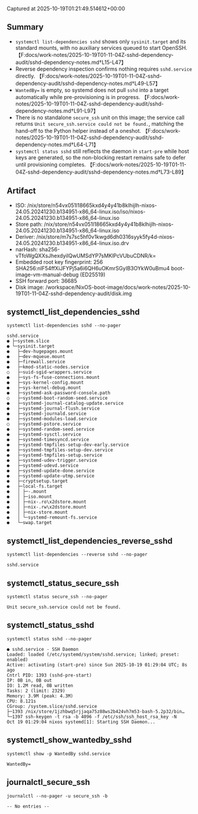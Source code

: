 Captured at 2025-10-19T01:21:49.514612+00:00

## Summary

- `systemctl list-dependencies sshd` shows only `sysinit.target` and its standard mounts, with no auxiliary services queued to start OpenSSH. 【F:docs/work-notes/2025-10-19T01-11-04Z-sshd-dependency-audit/sshd-dependency-notes.md†L15-L47】
- Reverse dependency inspection confirms nothing requires `sshd.service` directly. 【F:docs/work-notes/2025-10-19T01-11-04Z-sshd-dependency-audit/sshd-dependency-notes.md†L49-L57】
- `WantedBy=` is empty, so systemd does not pull `sshd` into a target automatically while pre-provisioning is in progress. 【F:docs/work-notes/2025-10-19T01-11-04Z-sshd-dependency-audit/sshd-dependency-notes.md†L91-L97】
- There is no standalone `secure_ssh` unit on this image; the service call returns `Unit secure_ssh.service could not be found.`, matching the hand-off to the Python helper instead of a oneshot. 【F:docs/work-notes/2025-10-19T01-11-04Z-sshd-dependency-audit/sshd-dependency-notes.md†L64-L71】
- `systemctl status sshd` still reflects the daemon in `start-pre` while host keys are generated, so the non-blocking restart remains safe to defer until provisioning completes. 【F:docs/work-notes/2025-10-19T01-11-04Z-sshd-dependency-audit/sshd-dependency-notes.md†L73-L89】

## Artifact
- ISO: /nix/store/n54vx051l18665kxd4y4y41b8klhijlh-nixos-24.05.20241230.b134951-x86_64-linux.iso/iso/nixos-24.05.20241230.b134951-x86_64-linux.iso
- Store path: /nix/store/n54vx051l18665kxd4y4y41b8klhijlh-nixos-24.05.20241230.b134951-x86_64-linux.iso
- Deriver: /nix/store/m7s7sc5hf0v1kwgd6dh0316syyk5fy4d-nixos-24.05.20241230.b134951-x86_64-linux.iso.drv
- narHash: sha256-vTfoWgQXXsJhexdyiIQwUMSdYP7sMKlPcVUbuCDNR/k=
- Embedded root key fingerprint: 256 SHA256:nIF54ffXiJFYPj5a6i6QH6uOKmrSGyIB3OYkW0uBmu4 boot-image-vm-manual-debug (ED25519)
- SSH forward port: 36685
- Disk image: /workspace/NixOS-boot-image/docs/work-notes/2025-10-19T01-11-04Z-sshd-dependency-audit/disk.img

## systemctl_list_dependencies_sshd
```shell
systemctl list-dependencies sshd --no-pager
```
```
sshd.service
● ├─system.slice
● └─sysinit.target
●   ├─dev-hugepages.mount
●   ├─dev-mqueue.mount
●   ├─firewall.service
●   ├─kmod-static-nodes.service
○   ├─suid-sgid-wrappers.service
●   ├─sys-fs-fuse-connections.mount
●   ├─sys-kernel-config.mount
●   ├─sys-kernel-debug.mount
●   ├─systemd-ask-password-console.path
○   ├─systemd-boot-random-seed.service
●   ├─systemd-journal-catalog-update.service
●   ├─systemd-journal-flush.service
●   ├─systemd-journald.service
●   ├─systemd-modules-load.service
○   ├─systemd-pstore.service
●   ├─systemd-random-seed.service
●   ├─systemd-sysctl.service
●   ├─systemd-timesyncd.service
●   ├─systemd-tmpfiles-setup-dev-early.service
●   ├─systemd-tmpfiles-setup-dev.service
●   ├─systemd-tmpfiles-setup.service
●   ├─systemd-udev-trigger.service
●   ├─systemd-udevd.service
●   ├─systemd-update-done.service
●   ├─systemd-update-utmp.service
●   ├─cryptsetup.target
●   ├─local-fs.target
●   │ ├─-.mount
●   │ ├─iso.mount
●   │ ├─nix-.ro\x2dstore.mount
●   │ ├─nix-.rw\x2dstore.mount
●   │ ├─nix-store.mount
●   │ └─systemd-remount-fs.service
●   └─swap.target
```

## systemctl_list_dependencies_reverse_sshd
```shell
systemctl list-dependencies --reverse sshd --no-pager
```
```
sshd.service
```

## systemctl_status_secure_ssh
```shell
systemctl status secure_ssh --no-pager
```
```
Unit secure_ssh.service could not be found.
```

## systemctl_status_sshd
```shell
systemctl status sshd --no-pager
```
```
● sshd.service - SSH Daemon
Loaded: loaded (/etc/systemd/system/sshd.service; linked; preset: enabled)
Active: activating (start-pre) since Sun 2025-10-19 01:29:04 UTC; 8s ago
Cntrl PID: 1393 (sshd-pre-start)
IP: 0B in, 0B out
IO: 1.2M read, 0B written
Tasks: 2 (limit: 2329)
Memory: 3.9M (peak: 4.3M)
CPU: 8.121s
CGroup: /system.slice/sshd.service
├─1393 /nix/store/1jzhbwq5rjjaqa75z88ws2b424vh7m53-bash-5.2p32/bin…
└─1397 ssh-keygen -t rsa -b 4096 -f /etc/ssh/ssh_host_rsa_key -N
Oct 19 01:29:04 nixos systemd[1]: Starting SSH Daemon...
```

## systemctl_show_wantedby_sshd
```shell
systemctl show -p WantedBy sshd.service
```
```
WantedBy=
```

## journalctl_secure_ssh
```shell
journalctl --no-pager -u secure_ssh -b
```
```
-- No entries --
```
